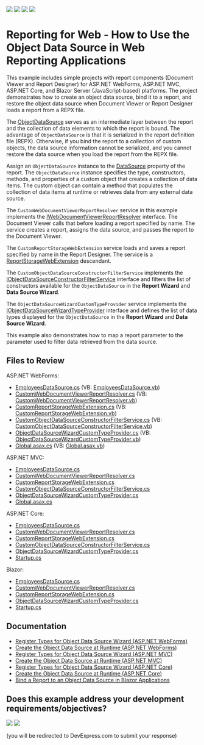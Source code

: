 <!-- default badges list -->
![](https://img.shields.io/endpoint?url=https://codecentral.devexpress.com/api/v1/VersionRange/280259641/23.2.3%2B)
[![](https://img.shields.io/badge/Open_in_DevExpress_Support_Center-FF7200?style=flat-square&logo=DevExpress&logoColor=white)](https://supportcenter.devexpress.com/ticket/details/T915105)
[![](https://img.shields.io/badge/📖_How_to_use_DevExpress_Examples-e9f6fc?style=flat-square)](https://docs.devexpress.com/GeneralInformation/403183)
[![](https://img.shields.io/badge/💬_Leave_Feedback-feecdd?style=flat-square)](#does-this-example-address-your-development-requirementsobjectives)
<!-- default badges end -->
# Reporting for Web - How to Use the Object Data Source in Web Reporting Applications

This example includes simple projects with report components (Document Viewer and Report Designer) for ASP.NET WebForms, ASP.NET MVC, ASP.NET Core, and Blazor Server (JavaScript-based) platforms. The project demonstrates how to create an object data source, bind it to a report, and restore the object data source when Document Viewer or Report Designer loads a report from a REPX file.

The [ObjectDataSource](https://docs.devexpress.com/CoreLibraries/DevExpress.DataAccess.ObjectBinding.ObjectDataSource) serves as an intermediate layer between the report and the collection of data elements to which the report is bound. The advantage of `ObjectDataSource` is that it is serialized in the report definition file (REPX). Otherwise, if you bind the report to a collection of custom objects, the data source information cannot be serialized, and you cannot restore the data source when you load the report from the REPX file.

Assign an `ObjectDataSource` instance to the [DataSource](https://docs.devexpress.com/XtraReports/DevExpress.XtraReports.UI.XtraReportBase.DataSource) property of the report. The `ObjectDataSource` instance specifies the type, constructors, methods, and properties of a custom object that creates a collection of data items. The custom object can contain a method that populates the collection of data items at runtime or retrieves data from any external data source.

The `CustomWebDocumentViewerReportResolver` service in this example implements the [IWebDocumentViewerReportResolver](https://docs.devexpress.com/XtraReports/DevExpress.XtraReports.Web.WebDocumentViewer.IWebDocumentViewerReportResolver) interface. The Document Viewer calls that before loading a report specified by name. The service creates a report, assigns the data source, and passes the report to the Document Viewer.

The `CustomReportStorageWebExtension` service loads and saves a report specified by name in the Report Designer. The service is a [ReportStorageWebExtension](https://docs.devexpress.com/XtraReports/DevExpress.XtraReports.Web.Extensions.ReportStorageWebExtension) descendant.

The `CustomObjectDataSourceConstructorFilterService` implements the [IObjectDataSourceConstructorFilterService](https://docs.devexpress.com/CoreLibraries/DevExpress.DataAccess.Web.IObjectDataSourceConstructorFilterService) interface and filters the list of constructors available for the `ObjectDataSource` in the **Report Wizard** and **Data Source Wizard**. 

The `ObjectDataSourceWizardCustomTypeProvider` service implements the [IObjectDataSourceWizardTypeProvider](https://docs.devexpress.com/CoreLibraries/DevExpress.DataAccess.Web.IObjectDataSourceWizardTypeProvider) interface and defines the list of data types displayed for the `ObjectDataSource` in the **Report Wizard** and **Data Source Wizard**.

This example also demonstrates how to map a report parameter to the parameter used to filter data retrieved from the data source.

## Files to Review

ASP.NET WebForms:

* [EmployeesDataSource.cs](WebForms/CS/Reporting_ObjectDS_WebForms/ObjectDataSource/EmployeesDataSource.cs) (VB: [EmployeesDataSource.vb](WebForms/VB/Reporting_ObjectDS_WebForms/ObjectDataSource/EmployeesDataSource.vb))
* [CustomWebDocumentViewerReportResolver.cs](WebForms/CS/Reporting_ObjectDS_WebForms/Services/CustomWebDocumentViewerReportResolver.cs) (VB: [CustomWebDocumentViewerReportResolver.vb](WebForms/VB/Reporting_ObjectDS_WebForms/Services/CustomWebDocumentViewerReportResolver.vb))
* [CustomReportStorageWebExtension.cs](WebForms/CS/Reporting_ObjectDS_WebForms/Services/CustomReportStorageWebExtension.cs) (VB: [CustomReportStorageWebExtension.vb](WebForms/VB/Reporting_ObjectDS_WebForms/Services/CustomReportStorageWebExtension.vb))
* [CustomObjectDataSourceConstructorFilterService.cs](WebForms/CS/Reporting_ObjectDS_WebForms/Services/CustomObjectDataSourceConstructorFilterService.cs) (VB: [CustomObjectDataSourceConstructorFilterService.vb](WebForms/VB/Reporting_ObjectDS_WebForms/Services/CustomObjectDataSourceConstructorFilterService.vb))
* [ObjectDataSourceWizardCustomTypeProvider.cs](WebForms/CS/Reporting_ObjectDS_WebForms/Services/ObjectDataSourceWizardCustomTypeProvider.cs) (VB: [ObjectDataSourceWizardCustomTypeProvider.vb](WebForms/VB/Reporting_ObjectDS_WebForms/Services/ObjectDataSourceWizardCustomTypeProvider.vb))
* [Global.asax.cs](WebForms/CS/Reporting_ObjectDS_WebForms/Global.asax.cs) (VB: [Global.asax.vb](WebForms/VB/Reporting_ObjectDS_WebForms/Global.asax.vb))

ASP.NET MVC:

* [EmployeesDataSource.cs](MVC/CS/Reporting_ObjectDS_Mvc/ObjectDataSource/EmployeesDataSource.cs) 
* [CustomWebDocumentViewerReportResolver.cs](MVC/CS/Reporting_ObjectDS_Mvc/Services/CustomWebDocumentViewerReportResolver.cs) 
* [CustomReportStorageWebExtension.cs](MVC/CS/Reporting_ObjectDS_Mvc/Services/CustomReportStorageWebExtension.cs) 
* [CustomObjectDataSourceConstructorFilterService.cs](MVC/CS/Reporting_ObjectDS_Mvc/Services/CustomObjectDataSourceConstructorFilterService.cs) 
* [ObjectDataSourceWizardCustomTypeProvider.cs](MVC/CS/Reporting_ObjectDS_Mvc/Services/ObjectDataSourceWizardCustomTypeProvider.cs) 
* [Global.asax.cs](MVC/CS/Reporting_ObjectDS_Mvc/Global.asax.cs) 

ASP.NET Core:

* [EmployeesDataSource.cs](AspNetCore/Reporting_ObjectDS_AspNetCore/DataSources/EmployeesDataSource.cs)
* [CustomWebDocumentViewerReportResolver.cs](AspNetCore/Reporting_ObjectDS_AspNetCore/Services/CustomWebDocumentViewerReportResolver.cs)
* [CustomReportStorageWebExtension.cs](AspNetCore/Reporting_ObjectDS_AspNetCore/Services/CustomReportStorageWebExtension.cs)
* [CustomObjectDataSourceConstructorFilterService.cs](AspNetCore/Reporting_ObjectDS_AspNetCore/Services/CustomObjectDataSourceConstructorFilterService.cs)
* [ObjectDataSourceWizardCustomTypeProvider.cs](AspNetCore/Reporting_ObjectDS_AspNetCore/Services/ObjectDataSourceWizardCustomTypeProvider.cs)   
* [Startup.cs](AspNetCore/Reporting_ObjectDS_AspNetCore/Startup.cs) 

Blazor:

* [EmployeesDataSource.cs](Blazor/Reporting_ObjectDS_Blazor/Data/EmployeesDataSource.cs)
* [CustomWebDocumentViewerReportResolver.cs](Blazor/Reporting_ObjectDS_Blazor/Services/CustomWebDocumentViewerReportResolver.cs)
* [CustomReportStorageWebExtension.cs](Blazor/Reporting_ObjectDS_Blazor/Services/CustomReportStorageWebExtension.cs)
* [ObjectDataSourceWizardCustomTypeProvider.cs](Blazor/Reporting_ObjectDS_Blazor/Services/ObjectDataSourceWizardCustomTypeProvider.cs)
* [Startup.cs](Blazor/Reporting_ObjectDS_Blazor/Startup.cs) 


## Documentation

* [Register Types for Object Data Source Wizard (ASP.NET WebForms)](https://docs.devexpress.com/XtraReports/401228)
* [Create the Object Data Source at Runtime (ASP.NET WebForms)](https://docs.devexpress.com/XtraReports/401900)
* [Register Types for Object Data Source Wizard (ASP.NET MVC)](https://docs.devexpress.com/XtraReports/401229)
* [Create the Object Data Source at Runtime (ASP.NET MVC)](https://docs.devexpress.com/XtraReports/401901)
* [Register Types for Object Data Source Wizard (ASP.NET Core)](https://docs.devexpress.com/XtraReports/401230)
* [Create the Object Data Source at Runtime (ASP.NET Core)](https://docs.devexpress.com/XtraReports/401902)
* [Bind a Report to an Object Data Source in Blazor Applications](https://docs.devexpress.com/XtraReports/402070)
<!-- feedback -->
## Does this example address your development requirements/objectives?

[<img src="https://www.devexpress.com/support/examples/i/yes-button.svg"/>](https://www.devexpress.com/support/examples/survey.xml?utm_source=github&utm_campaign=reporting-web-object-data-source&~~~was_helpful=yes) [<img src="https://www.devexpress.com/support/examples/i/no-button.svg"/>](https://www.devexpress.com/support/examples/survey.xml?utm_source=github&utm_campaign=reporting-web-object-data-source&~~~was_helpful=no)

(you will be redirected to DevExpress.com to submit your response)
<!-- feedback end -->
